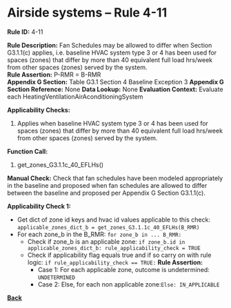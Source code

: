 # Airside systems – Rule 4-11

**Rule ID:** 4-11
 
**Rule Description:** Fan Schedules may be allowed to differ when Section G3.1.1(c) applies, i.e. baseline HVAC system type 3 or 4 has been used for spaces (zones) that differ by more than 40 equivalent full load hrs/week from other spaces (zones) served by the system.  
**Rule Assertion:** P-RMR = B-RMR                                           
**Appendix G Section:** Table G3.1 Section 4 Baseline Exception 3
**Appendix G Section Reference:** None
**Data Lookup:** None
**Evaluation Context:** Evaluate each HeatingVentilationAirAconditioningSystem  

**Applicability Checks:** 

1. Applies when baseline HVAC system type 3 or 4 has been used for spaces (zones) that differ by more than 40 equivalent full load hrs/week from other spaces (zones) served by the system.  

**Function Call:** 

1. get_zones_G3.1.1c_40_EFLHs()

**Manual Check:** Check that fan schedules have been modeled appropriately in the baseline and proposed when fan schedules are allowed to differ between the baseline and proposed per Appendix G Section G3.1.1(c).

**Applicability Check 1:** 
- Get dict of zone id keys and hvac id values applicable to this check: `applicable_zones_dict_b = get_zones_G3.1.1c_40_EFLHs(B_RMR)`
- For each zone_b in the B_RMR: `for zone_b in ... B_RMR:`
    - Check if zone_b is an applicable zone: `if zone_b.id in applicable_zones_dict_b: rule_applicability_check = TRUE`
    - Check if applicability flag equals true and if so carry on with rule logic: `if rule_applicability_check == TRUE:`
        **Rule Assertion:**
        - Case 1: For each applicable zone, outcome is undetermined: `UNDETERMINED`
        - Case 2: Else, for each non applicable zone:`Else: IN_APPLICABLE`


 **[Back](../_toc.md)**